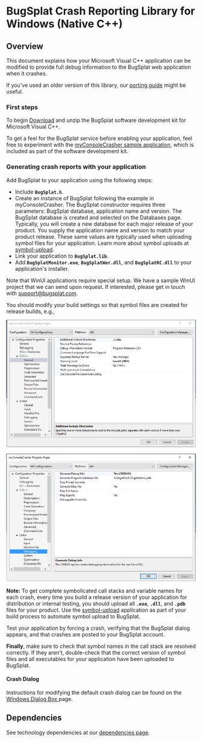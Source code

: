 # BugSplat Crash Reporting Library for Windows (Native C++)

## Overview

This document explains how your Microsoft Visual C++ application can be modified to provide full debug information to the BugSplat web application when it crashes. &#x20;

If you've used an older version of this library, our [porting guide](bugsplat-native-upgrade-guide.md) might be useful. &#x20;

### First steps

To begin [Download](https://app.bugsplat.com/browse/download_item.php?item=native) and unzip the BugSplat software development kit for Microsoft Visual C++.

To get a feel for the BugSplat service before enabling your application, feel free to experiment with the [myConsoleCrasher sample application](../../../posting-a-test-crash/myconsolecrasher-c-plus-plus/), which is included as part of the software development kit.

### Generating crash reports with your application

Add BugSplat to your application using the following steps:

* Include **`BugSplat.h`**.
* Create an instance of BugSplat following the example in myConsoleCrasher. The BugSplat constructor requires three parameters: BugSplat database, application name and version. The BugSplat database is created and selected on the Databases page. Typically, you will create a new database for each major release of your product. You supply the application name and version to match your product release. These same values are typically used when uploading symbol files for your application.  Learn more about symbol uploads at [symbol-upload](../../../../../education/faq/how-to-upload-symbol-files-with-symbol-upload.md).
* Link your application to **`BugSplat.lib`**.
* Add **`BugSplatMonitor.exe`**, **`BugSplatWer.dll`**, and **`BugSplatRC.dll`** to your application's installer.

Note that WinUI applications require special setup.  We have a sample WinUI project that we can send upon request.  If interested, please get in touch with support@bugsplat.com.

You should modify your build settings so that symbol files are created for release builds, e.g.,

![Microsoft Visual Studio C++ General Properties](../../../../../.gitbook/assets/microsoft-cpp-configuration-general.png)

![Microsoft Visual Studio C++ Debugging Properties](../../../../../.gitbook/assets/microsoft-cpp-configuration-debugging.png)

**Note:** To get complete symbolicated call stacks and variable names for each crash, every time you build a release version of your application for distribution or internal testing, you should upload all **`.exe`**, **`.dll`**, and **`.pdb`** files for your product.  Use the [symbol-upload](../../../../../education/faq/how-to-upload-symbol-files-with-symbol-upload.md) application as part of your build process to automate symbol upload to BugSplat.

Test your application by forcing a crash, verifying that the BugSplat dialog appears, and that crashes are posted to your BugSplat account.

**Finally**, make sure to check that symbol names in the call stack are resolved correctly. If they aren’t, double-check that the correct version of symbol files and all executables for your application have been uploaded to BugSplat.

#### Crash Dialog

Instructions for modifying the default crash dialog can be found on the [Windows Dialog Box ](../../../../../education/how-tos/customize-the-crash-dialog.md)page.

## Dependencies

See technology dependencies at our [dependencies page](dependencies.md).
